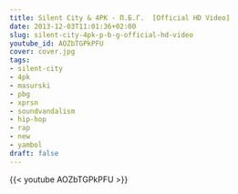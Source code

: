 ```yaml
---
title: Silent City & 4PK - П.Б.Г.  [Official HD Video]
date: 2013-12-03T11:01:36+02:00
slug: silent-city-4pk-p-b-g-official-hd-video
youtube_id: AOZbTGPkPFU
cover: cover.jpg
tags:
- silent-city
- 4pk
- masurski
- pbg
- xprsn
- soundvandalism
- hip-hop
- rap
- new
- yambol
draft: false
---
```


{{< youtube AOZbTGPkPFU >}}
